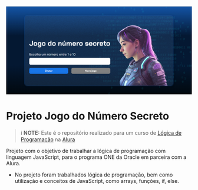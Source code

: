 <p align="center">
<img 
    src="./project/img/capa.png"
    width="600"
/>



# Projeto Jogo do Número Secreto


 > ℹ️ **NOTE:** Este é o repositório realizado para um curso de [Lógica de Programação](https://cursos.alura.com.br/course/logica-programacao-funcoes-listas) na [Alura](https://www.alura.com.br/)

Projeto com o objetivo de trabalhar a lógica de programação com linguagem JavaScript, para o programa ONE da Oracle em parceira com a Alura.

- No projeto foram trabalhados lógica de programação, bem como utilização e conceitos de JavaScript, como arrays, funções, if, else.




